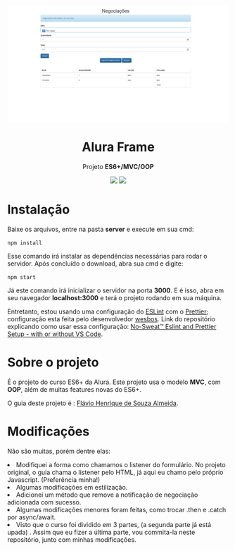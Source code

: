 <img src="img/Screenshot_1.png" align="center"></img>

<h1 align="center">Alura Frame</h1>
<p align="center">Projeto <strong>ES6+/MVC/OOP</strong></p>

<p align="center">
<img  src="https://img.shields.io/github/last-commit/tilucast/alura-frame?style=plastic"></img>
<img  src="https://img.shields.io/badge/ESLint-6.0.1-blue"></img>
</p>

# Instalação

Baixe os arquivos, entre na pasta **server** e execute em sua cmd:

```
npm install
```

Esse comando irá instalar as dependências necessárias para rodar o servidor.
Após concluído o download, abra sua cmd e digite:

```
npm start
```

Já este comando irá inicializar o servidor na porta **3000**. E é isso, abra em seu navegador **localhost:3000** e terá o projeto rodando em sua máquina.

Entretanto, estou usando uma configuração do <a href="https://eslint.org/">ESLint</a> com o <a href="https://prettier.io/">Prettier</a>; configuração esta feita pelo desenvolvedor <a href="https://github.com/wesbos">wesbos</a>.
Link do repositório explicando como usar essa configuração:
<a href="https://github.com/wesbos/eslint-config-wesbos">No-Sweat™ Eslint and Prettier Setup - with or without VS Code</a>.

# Sobre o projeto

É o projeto do curso ES6+ da Alura.
Este projeto usa o modelo **MVC**, com **OOP**, além de muitas features novas do ES6+.

O guia deste projeto é : <a href="https://github.com/flaviohenriquealmeida">Flávio Henrique de Souza Almeida</a>.

# Modificações

Não são muitas, porém dentre elas:

<li>Modifiquei a forma como chamamos o listener do formulário. No projeto original, o guia chama o listener pelo HTML, já aqui eu chamo pelo próprio Javascript. (Preferência minha!)</li>
<li>Algumas modificações em estilização.</li>
<li>Adicionei um método que remove a notificação de negociação adicionada com sucesso.</li>
<li>Algumas modificações menores foram feitas, como trocar .then e .catch por async/await.</li>
<li>Visto que o curso foi dividido em 3 partes, (a segunda parte já está upada) . Assim que eu fizer a última parte, vou commita-la neste repositório, junto com minhas modificações.</li>
